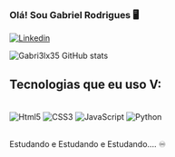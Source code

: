 ### Olá! Sou Gabriel Rodrigues 🖥️

[![Linkedin](https://img.shields.io/badge/LinkedIn-0077B5?style=for-the-badge&logo=linkedin&logoColor=white)](www.linkedin.com/in/gabriel-rodrigues-481b7226b)

![Gabri3lx35 GitHub stats](https://github-readme-stats.vercel.app/api?username=gabri3lx35&show_icons=true&theme=radical)

## Tecnologias que eu uso V:

<div style="display: inline_block"><br/>
    <img align="center" alt="Html5" src="https://img.shields.io/badge/HTML5-E34F26?style=for-the-badge&logo=html5&logoColor=white" />
    <img align="center" alt="CSS3" src="https://img.shields.io/badge/CSS3-1572B6?style=for-the-badge&logo=css3&logoColor=white" />
    <img align="center" alt="JavaScript" src="https://img.shields.io/badge/JavaScript-F7DF1E?style=for-the-badge&logo=javascript&logoColor=black" />
    <img align="center" alt="Python" src="https://img.shields.io/badge/Python-14354C?style=for-the-badge&logo=python&logoColor=white" />
</div><br/>

Estudando e Estudando e Estudando.... ♾️
